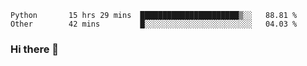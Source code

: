 <!--START_SECTION:waka-->

```text
Python       15 hrs 29 mins  ██████████████████████▒░░   88.81 %
Other        42 mins         █░░░░░░░░░░░░░░░░░░░░░░░░   04.03 %
```

<!--END_SECTION:waka-->

### Hi there 👋

<!--
**DnC275/DnC275** is a ✨ _special_ ✨ repository because its `README.md` (this file) appears on your GitHub profile.

Here are some ideas to get you started:

- 🔭 I’m currently working on ...
- 🌱 I’m currently learning ...
- 👯 I’m looking to collaborate on ...
- 🤔 I’m looking for help with ...
- 💬 Ask me about ...
- 📫 How to reach me: ...
- 😄 Pronouns: ...
- ⚡ Fun fact: ...
-->
